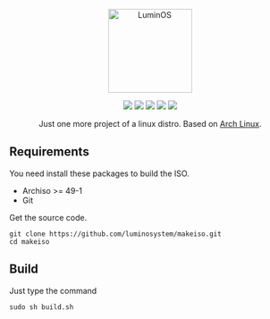 
<p align="center">
<a href="https://luminos.github.io"><img src="https://avatars.githubusercontent.com/u/61036387?s=200&v=4" height="150" width="150" alt="LuminOS"></a>
</p>

<p align="center">
  <img src="https://img.shields.io/badge/Maintained%3F-Yes-green?style=flat-square">
  <img src="https://img.shields.io/github/license/luminosystem/makeiso?style=flat-square">
  <img src="https://img.shields.io/github/stars/luminosystem/makeiso?style=flat-square">
  <img src="https://img.shields.io/github/forks/luminosystem/makeiso?color=teal&style=flat-square">
  <img src="https://img.shields.io/github/issues/luminosystem/makeiso?color=violet&style=flat-square">
</p>

<p align="center">
Just one more project of a linux distro. Based on <a href="https://www.archlinux.org">Arch Linux</a>.
</p>

## Requirements

You need install these packages to build the ISO.

 - Archiso >= 49-1
 - Git

Get the source code.

    git clone https://github.com/luminosystem/makeiso.git
    cd makeiso

## Build

Just type the command

    sudo sh build.sh
